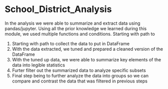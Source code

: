 # School_District_Analysis
In the analysis we were able to summarize and extract data using pandas/jupyter. Using all the prior knowledge we learned during this module, we used multiple functions and conditions. Starting with path to 
1. Starting with path to collect the data to put in DataFrame
2. With the data extracted, we tuned and prepared a cleaned version of the DataFrame
3. With the tuned up data, we were able to summarize key elements of the data into legible statistics
4. Furter filter out the summarized data to analyze specific subsets
5. Final step being to further analyze the data into groups so we can compare and contrast the data that was filtered in previous steps
